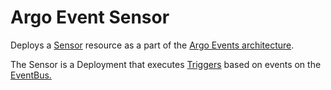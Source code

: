 # Argo Event Sensor

Deploys a [Sensor](hhttps://argoproj.github.io/argo-events/concepts/sensor/) 
resource as a part of the 
[Argo Events architecture](https://argoproj.github.io/argo-events/concepts/architecture/).

The Sensor is a Deployment that executes 
[Triggers](https://argoproj.github.io/argo-events/concepts/trigger/) 
based on events on the 
[EventBus.](https://argoproj.github.io/argo-events/concepts/eventbus/)


